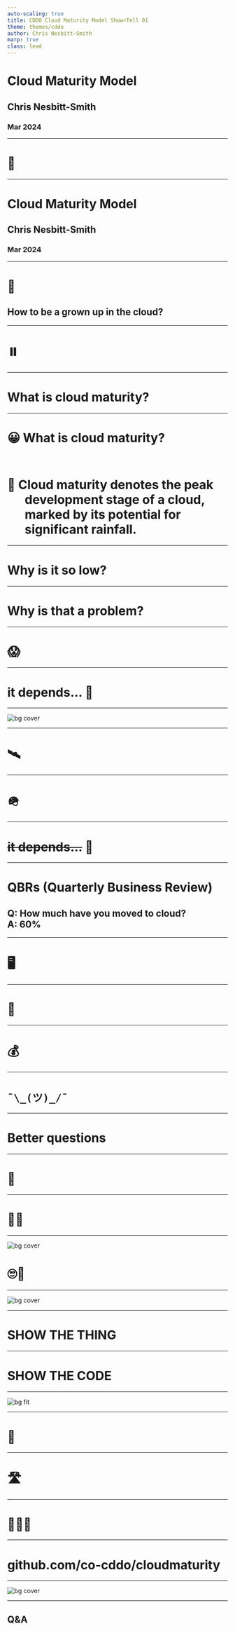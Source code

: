 ```yaml
---
auto-scaling: true
title: CDDO Cloud Maturity Model Show+Tell 01
theme: themes/cddo
author: Chris Nesbitt-Smith
marp: true
class: lead
---
```


# Cloud Maturity Model

## Chris Nesbitt-Smith

### Mar 2024

---

# 🎥 <!--fit-->

<!--
Housekeeping

I'm about to start recording, if you don't want to be in it, turn off your camera, or leave and watch it offline, you know the drill by now.
<START RECORDING>
-->

---

<!-- _class: front -->

# Cloud Maturity Model

## Chris Nesbitt-Smith

### Mar 2024

<!--
Hello, I'm Chris, I'm a consultant at CDDO, working with the cloud and platforms team.

I'm going to talk about a thing I've been working on for a few months, looking at cloud maturity.
-->

---

# 🔞<!--fit-->

## How to be a grown up in the cloud? <!--fit-->

<!-- The original title for this talk was:

How to be a grown up in the cloud
because clickbait. -->

---

# ⏸️ <!--fit-->

<!-- Before the grand reveal, theres some things to clarify and provide context -->

---

# What is cloud maturity?<!--fit-->

<!--
What is cloud maturity anyway?

I did what everyone else has done for the past 12 months, and asked ChatGPT because every talk has to mention AI these days, anyone playing tech talk, bingo take a shot
-->

---

<!-- _class:  frame -->

# 😀 What is cloud maturity?</br></br>

# 🤖 Cloud maturity denotes the peak </br>&nbsp;&nbsp;&nbsp;&nbsp;&nbsp;&nbsp;development stage of a cloud,<br/>&nbsp;&nbsp;&nbsp;&nbsp;&nbsp; marked by its potential for<br/>&nbsp;&nbsp;&nbsp;&nbsp;&nbsp;&nbsp;significant rainfall.

<!--
Heres the response. That's another shot.

After some "prompt engineering" since we're not the Met Office:

Cloud maturity is the extent to which an organization can effectively leverage cloud technologies and practices to fulfill its business objectives and drive innovation, efficiency, and growth.
-->

---

# Why is it so low? <!--fit-->

<!--
Why is it so low? well thats easy, its hard

And usually any organization's use of cloud starts with something small, possibly incidental, and then it all snowballs from that, and no one goes back to burn it to the ground when you learn new things and start again.
-->

---

# Why is that a problem?<!--fit-->

<!--
Why is that a problem?

Well it's risk, everything from financial risk with spiraling costs to operational risk with growing complexity, security with lack of observability of what is going on to even know if you've been breached let alone mitigate against it.
-->

---

<!-- _class: frame lead -->

# 😱 <!--fit-->

<!-- oh gosh that sounds bad right? well.. -->

---

# it depends... 🥱 <!--fit-->

<!-- it depends, and people usually mistake me for an architect and wander off when I say things like that -->

---

![bg cover](images/cddo/schoolmenu.png)

<!--
take my kids school menu for example

I'd hope you'd agree that its probably not a proportionate answer to have the equal rigor of protective controls applied to this as you might find on say the personal data of the children showing who is eligible for free school meals and thus their parents financial state, which children have been referred to social services, ability to change who is on the list to collect them, and so on.

Or is it necessary to serve this from a multi-national content delivery network that ensures it's available with sub second latency delivered anywhere on the planet?
-->

---

# 🛰️ <!--fit-->

<!-- or beyond -->

---

# 🪖<!--fit-->

<!--
So its hard, and it does depend, but thats not useful or actionable
-->

---

# ~~it depends...~~ 🙅 <!--fit-->

<!-- lets have some opinions -->

---

# QBRs (Quarterly Business Review)<!--fit-->

## Q: How much have you moved to cloud?<br/>A: 60% <!--fit-->

<!--
Today we in the QBRs we ask departments how much have you moved to public cloud
and they'll respond with no greater context, say 70%. but what is that?
-->

---

# 🖥️<!--fit-->

<!-- maybe its servers, or virtual servers -->

---

# 💾<!--fit-->

<!-- maybe its the amount of data

(thats a 3.5 inch floppy disk by the way, it pains me to have to explain that, the astute will notice the emoji is a 720 kilobyte read-write one, if you can explain why come find me in white chapel building and I'll buy you a coffee downstairs)

TANGENTS
-->

---

# 💰<!--fit-->

<!-- maybe its money?
-->

---

# `¯\_(ツ)_/¯` <!--fit-->

<!--
who knows, basically anything between zero and 100% is interesting to track for a single department, but its not a usable metric between departments, nor does it suggest good/bad/on track/behind, or any other context.

And indeed if they're full steam ahead into creating a future legacy in cloud
-->

---

# Better questions <!--fit-->

<!--
We're well overdue some better questions.
-->

---

# 🏏 <!--fit-->

<!--
That we can take the answers from them to chastise the departments with, right?
Thats the nearest emoji I could find to a stick
-->

---

# 🙅‍♂️ <!--fit-->

<!--
No, that's not helpful.
-->

---

![bg cover](./images/words.jpeg)

# 🙄🤖 <!--fit-->

<!--
OK I know you really came here wanting to see a million words on a slide not just an emoji or two-->

---

![bg cover](./images/excitedkidscode.jpeg)

<!-- so we've reached the point where I show you the thing and some code, hooray! -->

---

# SHOW THE THING <!--fit-->

<!--
- no state or database, you can save/extract, but we're CDDO
- the report is actionable guidance, it is not a stick
- we're not the fun police
- pointing to the cloud vendors on how to do the things, not reinventing the world / duping docs
-->

---

# SHOW THE CODE <!--fit-->

<!--
- its markdown
- its static html
-->

---

![bg fit](./images/cddo/cmm-pr-screenshot.png)

<!--
Some neat things have happened, I'm developing this in the open, on github, and a few days ago I got my first out the blue pull request fixing a thing.
-->

---

<!-- _class: frame lead -->

# 🥳 <!--fit-->

<!-- Well thats lovely! horrah Open source for the win -->

---

# 🛣️<!--fit-->

<!--
So where to now, well I'm working towards in the next week or so when I've got just enough guidance to test this with some real department teams as an alpha and see if this is useful and or helpful, if you know any friendly ones then let me know.
-->

---

<!-- _class: frame lead -->

# 🐙🦖🦩 <!--fit-->

<!-- What else, well theres maybe a thing in this that might be reusable, I'm aware lots of CDDO folk are thinking about maturity models and how they're going to measure maturity in departments for their respective domains, so if this sort of approach is useful to you, then please ping me an email and lets chat.
-->

---

<!-- _class: frame lead -->

# github.com/co-cddo/cloudmaturity <!--fit-->

<!-- the code is open source, so feel free to steal it, but I'd suggest its probably more sensible we extract the interesting bits into a reusable thing with a bit of guidance of how to set it up, in theory given the content is all markdown, it should be accessible for non-developers to add content to -->

---

![bg cover](images/oldmanyellsatcloud.png)

<!-- Thank you for your time, if you don't get a chance to ask a question, or you're watching the recording of this, please do find me on google chat or email me -->

---

## Q&A <!--fit-->

<!--
You'll be pleased to know I've run out of slides, the best thing you could do right now is tell me I'm wrong, missing the point or for any other reason to stop.

I've hopefully not been on mute the whole time so I will now invite your very best heckles, failing that questions work too.
-->
